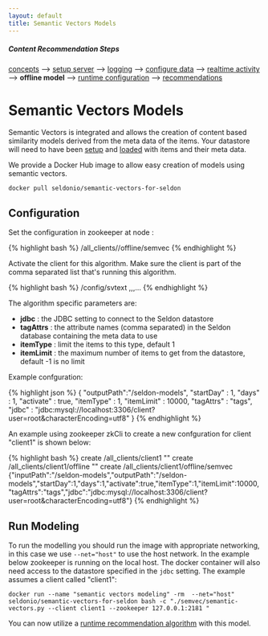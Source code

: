 ```yaml
---
layout: default
title: Semantic Vectors Models
---
```

##### Content Recommendation Steps

[concepts](/concepts.html) --> [setup server](/seldon-server-setup.html) --> [logging](/seldon-logging.html) --> [configure data](/item-recommendation-data.html) --> [realtime activity](/realtime-activity-data.html) --> **offline model** --> [runtime configuration](/runtime-recommendation.html) --> [recommendations](api.html)


# Semantic Vectors Models

Semantic Vectors is integrated and allows the creation of content based similarity models derived from the meta data of the items. Your datastore will need to have been [setup](deploying-your-data.html) and [loaded](static-activity-data.html) with items and their meta data. 

We provide a Docker Hub image to allow easy creation of models using semantic vectors.

`docker pull seldonio/semantic-vectors-for-seldon`

## Configuration
Set the configuration in zookeeper at node :

{% highlight bash %}
/all_clients/<client>/offline/semvec
{% endhighlight %}

Activate the client for this algorithm. Make sure the client is part of the comma separated list that's running this algorithm.

{% highlight bash %}
/config/svtext <client>,<other-client1>,<other-client2>,...
{% endhighlight %}

The algorithm specific parameters are:

 * **jdbc** : the JDBC setting to connect to the Seldon datastore
 * **tagAttrs** : the attribute names (comma separated) in the Seldon database containing the meta data to use
 * **itemType** : limit the items to this type, default 1
 * **itemLimit** : the maximum number of items to get from the datastore, default -1 is no limit 

Example confguration:

{% highlight json %}
{
  "outputPath":"/seldon-models",
  "startDay" : 1,
  "days" : 1,
  "activate" : true,
  "itemType" : 1,
  "itemLimit" : 10000,
  "tagAttrs" : "tags",
  "jdbc" : "jdbc:mysql://localhost:3306/client?user=root&characterEncoding=utf8"
}
{% endhighlight %}

An example using zookeeper zkCli to create a new confguration for client "client1" is shown below:

{% highlight bash %}
create /all_clients/client1 ""
create /all_clients/client1/offline ""
create /all_clients/client1/offline/semvec {"inputPath":"/seldon-models","outputPath":"/seldon-models","startDay":1,"days":1,"activate":true,"itemType":1,"itemLimit":10000,"tagAttrs":"tags","jdbc":"jdbc:mysql://localhost:3306/client?user=root&characterEncoding=utf8"}
{% endhighlight %}

## Run Modeling

To run the modelling you should run the image with appropriate networking, in this case we use `--net="host"` to use the host network. In the example below zookeeper is running on the local host. The docker container will also need access to the datastore specified in the `jdbc` setting. The example assumes a client called "client1":

`docker run --name "semantic vectors modeling" -rm  --net="host" seldonio/semantic-vectors-for-seldon bash -c "./semvec/semantic-vectors.py --client client1 --zookeeper 127.0.0.1:2181 "`


You can now utilize a [runtime recommendation algorithm](runtime-recommendation.html#content-based) with this model.
